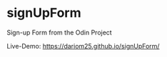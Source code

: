 # signUpForm

Sign-up Form from the Odin Project

Live-Demo: https://dariom25.github.io/signUpForm/
